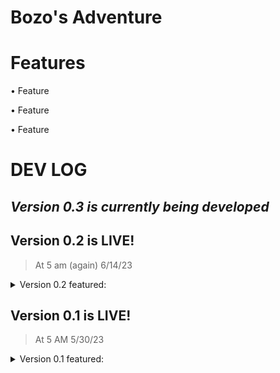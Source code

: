 # Bozo's Adventure

# Features

• Feature

• Feature

• Feature

# DEV LOG

## _Version 0.3 is currently being developed_


## Version 0.2 is LIVE!
>At 5 am (again) 6/14/23
<details>
<summary>Version 0.2 featured:</summary>
ㅤ

  **Teleportation for 49 was added!**

        • Cooldown was added (1 second)

        • SFX was added

        • Particle was added

        #49 CURRENTLY TELEPORTS TO MOUSE POSITION
____________________________________________
**Slime was added!**

    • Double Jumping for Slime was added

    • 5 random SFX play every time you jump
____________________________________________
**A Character Switcher was added!**

    • Switch between 49 and Slime with 'E'
____________________________________________
The **_Unfinished_** features were:

    • Particle for double jumping
</details>

## Version 0.1 is LIVE!
>At 5 AM 5/30/23
<details>
<summary>Version 0.1 featured:</summary>

    • A Main Menu

    • A Settings Menu

    • Background Music that travels across certain scenes

    • A Floor

    • A few platforms to jump on

    • A working Player with a sprite
____________________________________________
The **_Unfinished_** features were:

    • Sprites with animations
</details>
